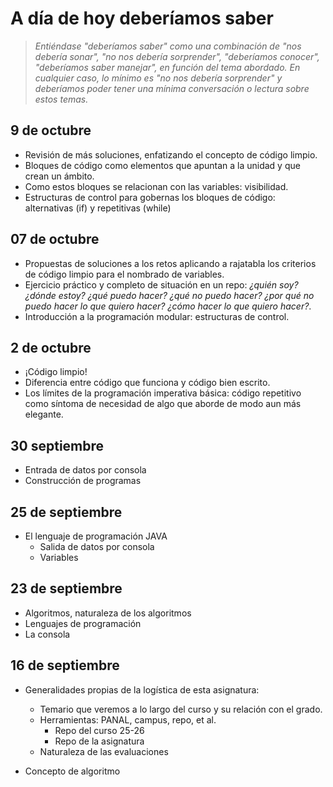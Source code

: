 # A día de hoy deberíamos saber

> *Entiéndase "deberíamos saber" como una combinación de "nos debería sonar", "no nos debería sorprender", "deberíamos conocer", "deberíamos saber manejar", en función del tema abordado. En cualquier caso, lo mínimo es "no nos debería sorprender" y deberíamos poder tener una mínima conversación o lectura sobre estos temas.*

## 9 de octubre

- Revisión de más soluciones, enfatizando el concepto de código limpio.
- Bloques de código como elementos que apuntan a la unidad y que crean un ámbito.
- Como estos bloques se relacionan con las variables: visibilidad.
- Estructuras de control para gobernas los bloques de código: alternativas (if) y repetitivas (while)

## 07 de octubre

- Propuestas de soluciones a los retos aplicando a rajatabla los criterios de código limpio para el nombrado de variables.
- Ejercicio práctico y completo de situación en un repo: *¿quién soy? ¿dónde estoy? ¿qué puedo hacer? ¿qué no puedo hacer? ¿por qué no puedo hacer lo que quiero hacer? ¿cómo hacer lo que quiero hacer?*.
- Introducción a la programación modular: estructuras de control.

## 2 de octubre

- ¡Código limpio!
- Diferencia entre código que funciona y código bien escrito.
- Los límites de la programación imperativa básica: código repetitivo como síntoma de necesidad de algo que aborde de modo aun más elegante.

## 30 septiembre

- Entrada de datos por consola
- Construcción de programas

## 25 de septiembre

- El lenguaje de programación JAVA
  - Salida de datos por consola
  - Variables

## 23 de septiembre

- Algoritmos, naturaleza de los algoritmos
- Lenguajes de programación
- La consola

## 16 de septiembre

- Generalidades propias de la logística de esta asignatura:
  - Temario que veremos a lo largo del curso y su relación con el grado.
  - Herramientas: PANAL, campus, repo, et al.
    - Repo del curso 25-26
    - Repo de la asignatura
  - Naturaleza de las evaluaciones

- Concepto de algoritmo

